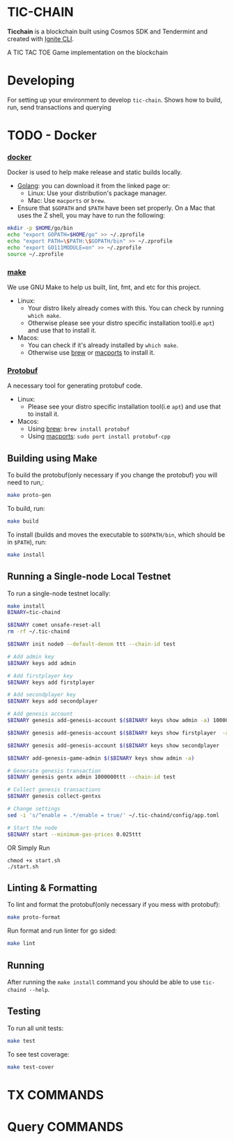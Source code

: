# TIC-CHAIN
**Ticchain** is a blockchain built using Cosmos SDK and Tendermint and created with [Ignite CLI](https://ignite.com/cli).

A TIC TAC TOE Game implementation on the blockchain


# Developing

For setting up your environment to develop `tic-chain`. Shows how to build, run, send transactions and querying

# TODO - Docker

### [docker](https://www.docker.com/)

Docker is used to help make release and static builds locally.


- [Golang](https://go.dev/dl/): you can download it from the linked page or:
  - Linux: Use your distribution's package manager.
  - Mac: Use `macports` or `brew`.
- Ensure that `$GOPATH` and `$PATH` have been set properly. On a Mac that uses the Z shell, you may have to run the following:

```zsh
mkdir -p $HOME/go/bin
echo "export GOPATH=$HOME/go" >> ~/.zprofile
echo "export PATH=\$PATH:\$GOPATH/bin" >> ~/.zprofile
echo "export GO111MODULE=on" >> ~/.zprofile
source ~/.zprofile
```

### [make](https://www.gnu.org/software/make/)

We use GNU Make to help us built, lint, fmt, and etc for this project.

- Linux:
  - Your distro likely already comes with this. You can check by running `which make`.
  - Otherwise please see your distro specific installation tool(i.e `apt`) and use that to install it.
- Macos:
  - You can check if it's already installed by `which make`.
  - Otherwise use [brew](https://brew.sh/) or [macports](https://www.macports.org/) to install it.


### [Protobuf](https://protobuf.dev/)

A necessary tool for generating protobuf code.

- Linux:
  - Please see your distro specific installation tool(i.e `apt`) and use that to install it.
- Macos:
  - Using [brew](https://brew.sh/): `brew install protobuf`
  - Using [macports](https://www.macports.org/): `sudo port install protobuf-cpp`


## Building using Make

To build the protobuf(only necessary if you change the protobuf) you will need to run,:

```bash
make proto-gen
```

To build, run:

```bash
make build
```

To install (builds and moves the executable to `$GOPATH/bin`, which should be in `$PATH`), run:

```bash
make install
```

## Running a Single-node Local Testnet

To run a single-node testnet locally:

```bash
make install
BINARY=tic-chaind

$BINARY comet unsafe-reset-all
rm -rf ~/.tic-chaind

$BINARY init node0 --default-denom ttt --chain-id test

# Add admin key
$BINARY keys add admin

# Add firstplayer key
$BINARY keys add firstplayer

# Add secondplayer key
$BINARY keys add secondplayer

# Add genesis account
$BINARY genesis add-genesis-account $($BINARY keys show admin -a) 100000000000000ttt

$BINARY genesis add-genesis-account $($BINARY keys show firstplayer  -a) 1000000ttt

$BINARY genesis add-genesis-account $($BINARY keys show secondplayer  -a) 1000000ttt

$BINARY add-genesis-game-admin $($BINARY keys show admin -a)

# Generate genesis transaction
$BINARY genesis gentx admin 1000000ttt --chain-id test

# Collect genesis transactions
$BINARY genesis collect-gentxs

# Change settings
sed -i 's/^enable = .*/enable = true/' ~/.tic-chaind/config/app.toml

# Start the node
$BINARY start --minimum-gas-prices 0.025ttt 
```
 
OR Simply Run

```
chmod +x start.sh
./start.sh
```

## Linting & Formatting

To lint and format the protobuf(only necessary if you mess with protobuf):

```bash
make proto-format
```

Run format and run linter for go sided:

```bash
make lint
```

## Running

After running the `make install` command you should be able to use `tic-chaind --help`.

## Testing

To run all unit tests:

```bash
make test
```

To see test coverage:

```bash
make test-cover
```

# TX COMMANDS

# Query COMMANDS

